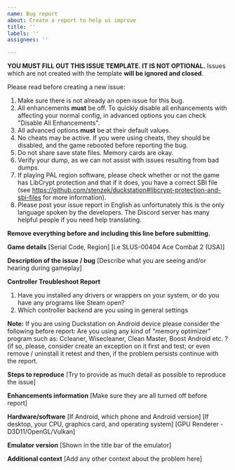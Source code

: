 ```yaml
---
name: Bug report
about: Create a report to help us improve
title: ''
labels: ''
assignees: ''

---
```


**YOU MUST FILL OUT THIS ISSUE TEMPLATE. IT IS NOT OPTIONAL.** Issues which are not created with the template **will be ignored and closed**.

Please read before creating a new issue:

1. Make sure there is not already an open issue for this bug.
2. All enhancements **must** be off. To quickly disable all enhancements with affecting your normal config, in advanced options you can check "Disable All Enhancements".
3. All advanced options **must** be at their default values.
4. No cheats may be active. If you were using cheats, they should be disabled, and the game rebooted before reporting the bug.
5. Do not share save state files. Memory cards are okay.
6. Verify your dump, as we can not assist with issues resulting from bad dumps.
7. If playing PAL region software, please check whether or not the game has LibCrypt protection and that if it does, you have a correct SBI file (see https://github.com/stenzek/duckstation#libcrypt-protection-and-sbi-files for more information).
8. Please post your issue report in English as unfortunately this is the only language spoken by the developers. The Discord server has many helpful people if you need help translating.

**Remove everything before and including this line before submitting.**

**Game details**
[Serial Code, Region]
[i.e SLUS-00404 Ace Combat 2 (USA)]

**Description of the issue / bug**
[Describe what you are seeing and/or hearing during gameplay]

**Controller Troubleshoot Report**
1. Have you installed any drivers or wrappers on your system, or do you have any programs like Steam open?
2. Which controller backend are you using in general settings

**Note:**
If you are using Duckstation on Android device please consider the following before report:
Are you using any kind of "memory optimizer" program such as: Ccleaner, Wisecleaner, Clean Master, Boost Android etc. ?
(if so, please, consider create an exception on it first and test; or even remove / uninstall it retest and then, if the problem persists continue with the report.

**Steps to reproduce**
[Try to provide as much detail as possible to reproduce the issue]

**Enhancements information**
[Make sure they are all turned off before report]

**Hardware/software**
[If Android, which phone and Android version]
[If desktop, your CPU, graphics card, and operating system]
[GPU Renderer - D3D11/OpenGL/Vulkan]

**Emulator version**
[Shown in the title bar of the emulator]

**Additional context**
[Add any other context about the problem here]

